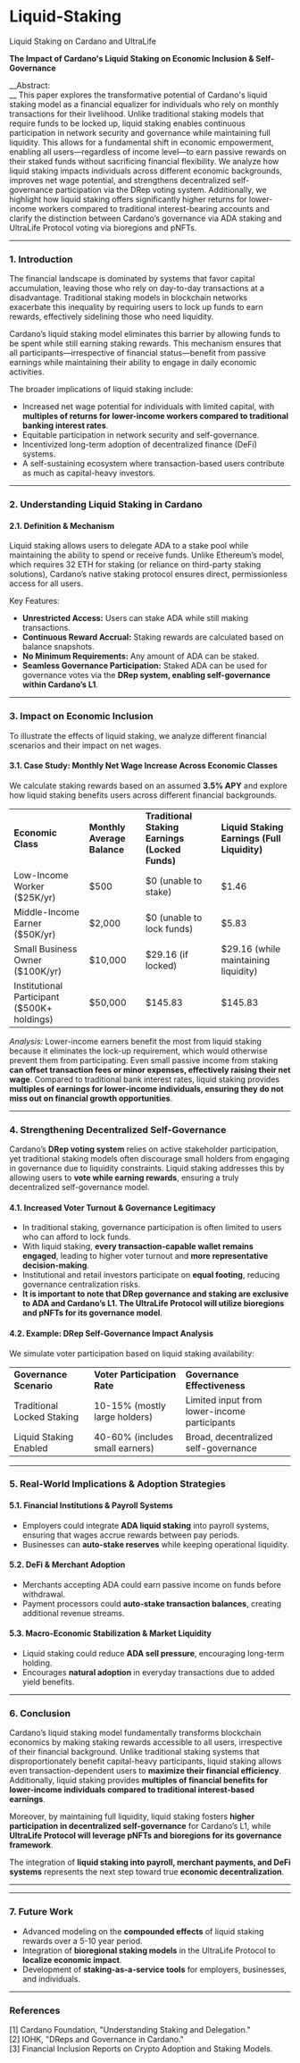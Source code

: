 # Liquid-Staking
Liquid Staking on Cardano and UltraLife 


__The Impact of Cardano's Liquid Staking on Economic Inclusion & Self-Governance__

__Abstract: \
__ This paper explores the transformative potential of Cardano's liquid staking model as a financial equalizer for individuals who rely on monthly transactions for their livelihood. Unlike traditional staking models that require funds to be locked up, liquid staking enables continuous participation in network security and governance while maintaining full liquidity. This allows for a fundamental shift in economic empowerment, enabling all users—regardless of income level—to earn passive rewards on their staked funds without sacrificing financial flexibility. We analyze how liquid staking impacts individuals across different economic backgrounds, improves net wage potential, and strengthens decentralized self-governance participation via the DRep voting system. Additionally, we highlight how liquid staking offers significantly higher returns for lower-income workers compared to traditional interest-bearing accounts and clarify the distinction between Cardano’s governance via ADA staking and UltraLife Protocol voting via bioregions and pNFTs.


---


### __1. Introduction__

The financial landscape is dominated by systems that favor capital accumulation, leaving those who rely on day-to-day transactions at a disadvantage. Traditional staking models in blockchain networks exacerbate this inequality by requiring users to lock up funds to earn rewards, effectively sidelining those who need liquidity.

Cardano’s liquid staking model eliminates this barrier by allowing funds to be spent while still earning staking rewards. This mechanism ensures that all participants—irrespective of financial status—benefit from passive earnings while maintaining their ability to engage in daily economic activities.

The broader implications of liquid staking include:



* Increased net wage potential for individuals with limited capital, with __multiples of returns for lower-income workers compared to traditional banking interest rates__.
* Equitable participation in network security and self-governance.
* Incentivized long-term adoption of decentralized finance (DeFi) systems.
* A self-sustaining ecosystem where transaction-based users contribute as much as capital-heavy investors.


---


### __2. Understanding Liquid Staking in Cardano__


#### __2.1. Definition & Mechanism__

Liquid staking allows users to delegate ADA to a stake pool while maintaining the ability to spend or receive funds. Unlike Ethereum’s model, which requires 32 ETH for staking (or reliance on third-party staking solutions), Cardano’s native staking protocol ensures direct, permissionless access for all users.

Key Features:



* __Unrestricted Access:__ Users can stake ADA while still making transactions.
* __Continuous Reward Accrual:__ Staking rewards are calculated based on balance snapshots.
* __No Minimum Requirements:__ Any amount of ADA can be staked.
* __Seamless Governance Participation:__ Staked ADA can be used for governance votes via the __DRep system, enabling self-governance within Cardano’s L1__.


---


### __3. Impact on Economic Inclusion__

To illustrate the effects of liquid staking, we analyze different financial scenarios and their impact on net wages.


#### __3.1. Case Study: Monthly Net Wage Increase Across Economic Classes__

We calculate staking rewards based on an assumed __3.5% APY__ and explore how liquid staking benefits users across different financial backgrounds.


<table>
  <tr>
   <td><strong>Economic Class</strong>
   </td>
   <td><strong>Monthly Average Balance</strong>
   </td>
   <td><strong>Traditional Staking Earnings (Locked Funds)</strong>
   </td>
   <td><strong>Liquid Staking Earnings (Full Liquidity)</strong>
   </td>
  </tr>
  <tr>
   <td>Low-Income Worker ($25K/yr)
   </td>
   <td>$500
   </td>
   <td>$0 (unable to stake)
   </td>
   <td>$1.46
   </td>
  </tr>
  <tr>
   <td>Middle-Income Earner ($50K/yr)
   </td>
   <td>$2,000
   </td>
   <td>$0 (unable to lock funds)
   </td>
   <td>$5.83
   </td>
  </tr>
  <tr>
   <td>Small Business Owner ($100K/yr)
   </td>
   <td>$10,000
   </td>
   <td>$29.16 (if locked)
   </td>
   <td>$29.16 (while maintaining liquidity)
   </td>
  </tr>
  <tr>
   <td>Institutional Participant ($500K+ holdings)
   </td>
   <td>$50,000
   </td>
   <td>$145.83
   </td>
   <td>$145.83
   </td>
  </tr>
</table>


_Analysis:_ Lower-income earners benefit the most from liquid staking because it eliminates the lock-up requirement, which would otherwise prevent them from participating. Even small passive income from staking __can offset transaction fees or minor expenses, effectively raising their net wage__. Compared to traditional bank interest rates, liquid staking provides __multiples of earnings for lower-income individuals, ensuring they do not miss out on financial growth opportunities__.


---


### __4. Strengthening Decentralized Self-Governance__

Cardano’s __DRep voting system__ relies on active stakeholder participation, yet traditional staking models often discourage small holders from engaging in governance due to liquidity constraints. Liquid staking addresses this by allowing users to __vote while earning rewards__, ensuring a truly decentralized self-governance model.


#### __4.1. Increased Voter Turnout & Governance Legitimacy__



* In traditional staking, governance participation is often limited to users who can afford to lock funds.
* With liquid staking, __every transaction-capable wallet remains engaged__, leading to higher voter turnout and __more representative decision-making__.
* Institutional and retail investors participate on __equal footing__, reducing governance centralization risks.
* __It is important to note that DRep governance and staking are exclusive to ADA and Cardano’s L1. The UltraLife Protocol will utilize bioregions and pNFTs for its governance model__.


#### __4.2. Example: DRep Self-Governance Impact Analysis__

We simulate voter participation based on liquid staking availability:


<table>
  <tr>
   <td><strong>Governance Scenario</strong>
   </td>
   <td><strong>Voter Participation Rate</strong>
   </td>
   <td><strong>Governance Effectiveness</strong>
   </td>
  </tr>
  <tr>
   <td>Traditional Locked Staking
   </td>
   <td>10-15% (mostly large holders)
   </td>
   <td>Limited input from lower-income participants
   </td>
  </tr>
  <tr>
   <td>Liquid Staking Enabled
   </td>
   <td>40-60% (includes small earners)
   </td>
   <td>Broad, decentralized self-governance
   </td>
  </tr>
</table>



---


### __5. Real-World Implications & Adoption Strategies__


#### __5.1. Financial Institutions & Payroll Systems__



* Employers could integrate __ADA liquid staking__ into payroll systems, ensuring that wages accrue rewards between pay periods.
* Businesses can __auto-stake reserves__ while keeping operational liquidity.


#### __5.2. DeFi & Merchant Adoption__



* Merchants accepting ADA could earn passive income on funds before withdrawal.
* Payment processors could __auto-stake transaction balances__, creating additional revenue streams.


#### __5.3. Macro-Economic Stabilization & Market Liquidity__



* Liquid staking could reduce __ADA sell pressure__, encouraging long-term holding.
* Encourages __natural adoption__ in everyday transactions due to added yield benefits.


---


### __6. Conclusion__

Cardano’s liquid staking model fundamentally transforms blockchain economics by making staking rewards accessible to all users, irrespective of their financial background. Unlike traditional staking systems that disproportionately benefit capital-heavy participants, liquid staking allows even transaction-dependent users to __maximize their financial efficiency__. Additionally, liquid staking provides __multiples of financial benefits for lower-income individuals compared to traditional interest-based earnings__.

Moreover, by maintaining full liquidity, liquid staking fosters __higher participation in decentralized self-governance__ for Cardano’s L1, while __UltraLife Protocol will leverage pNFTs and bioregions for its governance framework__.

The integration of __liquid staking into payroll, merchant payments, and DeFi systems__ represents the next step toward true __economic decentralization__.


---


---


### __7. Future Work__



* Advanced modeling on the __compounded effects__ of liquid staking rewards over a 5-10 year period.
* Integration of __bioregional staking models__ in the UltraLife Protocol to __localize economic impact__.
* Development of __staking-as-a-service tools__ for employers, businesses, and individuals.


---


### __References__

[1] Cardano Foundation, "Understanding Staking and Delegation." \
 [2] IOHK, "DReps and Governance in Cardano." \
 [3] Financial Inclusion Reports on Crypto Adoption and Staking Models.
